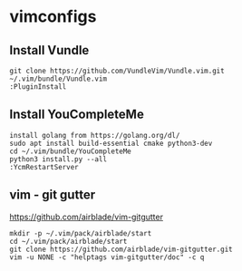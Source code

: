 # vimconfigs

## Install Vundle
```
git clone https://github.com/VundleVim/Vundle.vim.git ~/.vim/bundle/Vundle.vim
:PluginInstall
```
## Install YouCompleteMe
```
install golang from https://golang.org/dl/
sudo apt install build-essential cmake python3-dev
cd ~/.vim/bundle/YouCompleteMe
python3 install.py --all
:YcmRestartServer
```

## vim - git gutter
https://github.com/airblade/vim-gitgutter
```
mkdir -p ~/.vim/pack/airblade/start
cd ~/.vim/pack/airblade/start
git clone https://github.com/airblade/vim-gitgutter.git
vim -u NONE -c "helptags vim-gitgutter/doc" -c q
```
